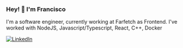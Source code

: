 ### Hey! 👋 I'm Francisco 

I'm a software engineer, currently working at Farfetch as Frontend. I've worked with NodeJS, Javascript/Typescript, React, C++, Docker

[![LinkedIn](https://img.shields.io/badge/-LinkedIn-blue?style=flat&logo=linkedin&logoColor=white&link=https://www.linkedin.com/in/your-profile-url/)]([https://www.linkedin.com/in/your-profile-url/](https://www.linkedin.com/in/fmiguelt/))

<!--
### Skills
NodeJS | Javascript | Typescript | React | C++ | Docker
-->



<!-- ### Education 
Master's degree in Electrical and Computer Engineering at University Of Coimbra -->

<!--
**fmiguelt/fmiguelt** is a ✨ _special_ ✨ repository because its `README.md` (this file) appears on your GitHub profile.

Here are some ideas to get you started:

- 🔭 I’m currently working on ...
- 🌱 I’m currently learning ...
- 👯 I’m looking to collaborate on ...
- 🤔 I’m looking for help with ...
- 💬 Ask me about ...
- 📫 How to reach me: ...
- 😄 Pronouns: ...
- ⚡ Fun fact: ...
-->

